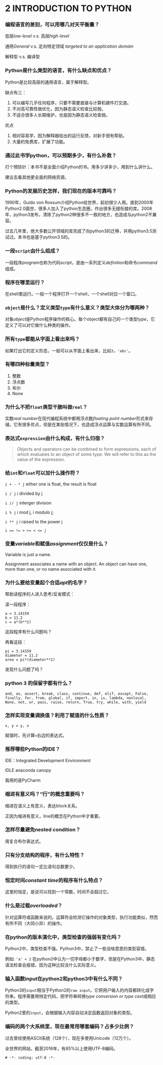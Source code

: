 # 2 INTRODUCTION TO PYTHON

### 编程语言的差别，可以用哪几对天平衡量？

低层*low-level* v.s. 高层*high-level*

通用*General* v.s. 定向特定领域 *targeted to an application domain* 

解释型 v.s. 编译型

### Python是什么类型的语言，有什么缺点和优点？

Python是比较高层的通用语言，属于解释型。

缺点有三：

1. 可以编写几乎任何程序，只要不需要直接与计算机硬件打交道。
2. 不对高可靠性做优化，因为静态语义检查比较弱。
3. 不适合很多人长期维护，也是因为静态语义检查弱。

优点

1. 相对容易学，因为解释器给出的运行反馈，对新手很有帮助。
2. 大量的免费库，扩展了功能。

### 通过此书学python，可以预期多少，有什么补救？

打个预防针：本书不是全面介绍Python的书。用多少讲多少，用到什么讲什么。

建议去看其他更全面的网络资源。

### Python的发展历史怎样，我们现在的版本可靠吗？

1990年，Guido von Rossum介绍Python给世界，起初很少人用。直到2000年Python2.0面世，很多人加入了python生态圈，作出很多无缝衔接的库。2008年，python3发布，清除了python2种很多不一致的地方，也造成与python2不兼容。

过去几年里，绝大多数公开领域的库完成了向python3的迁移，并用python3.5测试过。本书也是基于python3.5的。

### 一段`script`由什么组成？

一段程序*program*也称为代码*script*，是由一系列定义*definition*和命令*command*组成。

### 程序在哪里运行？

在shell里运行。一般一个程序打开一个shell，一个shell对应一个窗口。

### `object`是什么？定义类型`type`有什么意义？类型大体分为哪两种？

对象*object*是Python程序操作的核心。每个object都有自己的一个类型*type*，它定义了可以对它做什么种类的操作。

### 所有`type`都能从字面上看出来吗？

如果打出它的定义形态，一般可以从字面上看出来，比如`3`，`'abc'`。

### 有哪四种标量类型？

1. 整数
2. 浮点数
3. 布尔
4. None

### 为什么不把`float`类型干脆叫做`real`？

实数*real number*在现代编程系统中都用浮点数*floating point number*形式来存储。它有很多优点，但是在某些情况下，也造成浮点运算与实数运算有所不同。

### 表达式`expression`由什么构成，有什么归宿？

> Objects and operators can be combined to form expressions, each of which evaluates to an object of some type. We will refer to this as the value of the expression.

### 给`int`和`float`可以加什么操作符？

`i + - * j` either one is float, the result is float

`i / j` i divided by j

`i // j`  interger division

`i % j` i mod j, i modulo j;

`i ** j` i raised to the power j

`i == != > >= < <= j`

### 变量*variable*和赋值*assignment*仅仅是什么？

Variable is just a name.

Assignment associates a name with an object. An object can have one, more than one, or no name associated with it.  

### 为什么要给变量起个合适*apt*的名字？

帮助读程序的人进入思考/反省模式：

读一段程序：

```
a = 3.14159
b = 11.2
c = a*(b**2)
```
这段程序有什么问题吗？

再看这段：

```
pi = 3.14159
diameter = 11.2
area = pi*(diameter**2)
```

发现什么问题了吗？

### python 3 的保留字都有什么？

`and, as, assert, break, class, continue, def, elif, except, False, finally, for, from, global, if, import, in, is, lambda, nonlocal, None, not, or, pass, raise, return, True, try, while, with, yield`

### 怎样实现变量调换值？利用了赋值的什么性质？

`x, y = y, x`

赋值时，先计算`=`右边的表达式。

### 推荐哪些Python的IDE？

IDE：Integrated Development Environment

IDLE
anaconda
canopy

我用的是PyCharm

### 缩进有意义吗？“行”的概念重要吗？

缩进在语义上有意义，表达block关系。

正因为缩进有意义，line的概念在Python中才重要。

### 怎样尽量避免nested condition？

用复合布尔表达式。

### 只有分支结构的程序，有什么特性？

得到执行的语句一定比语句总数要少。 

### 恒定时间*constant time*的程序有什么特点？

这里的恒定，是说可以找到一个常数，时间不会超过它。

### 什么是过载*overloaded*？

针对运算符或函数来说的。运算符会检测它操作的对象类型，执行功能类似，然而有所不同（大同小异）的操作。

### 在python的版本演化中，类型检查的强弱有变化吗？

Python2中，类型检查不强。Python3中，禁止了一些没啥意思的类型容错。

例如: `'a' < 2` 在python2中认为一切字母都小于数字，但是在Python3中，静态语法检查会报错，因为这种比较没什么实际意义。

### 输入函数input在python2和python3中有什么不同？

Python3的`input`相当于Python2的`raw input`。它把用户输入的内容都转化成字符串。程序需要用特定代码，把字符串转换*type conversion or type cast*成相应的类型。

Python2里的`input`，会根据输入内容自动决定函数返回对象的类型。

### 编码的两个大系统里，现在最常用哪套编码？占多少比例？

过去曾经使用ASCII系统（128个），现在多使用Unicode（12万个）。

全世界的网站，截至2016年，有85%以上使用UTF-8编码。

`# -*- coding: utf-8 -*-`